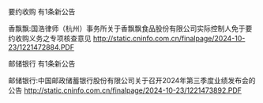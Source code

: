 要约收购 有1条新公告 

香飘飘:国浩律师（杭州）事务所关于香飘飘食品股份有限公司实际控制人免于要约收购义务之专项核查意见 http://static.cninfo.com.cn/finalpage/2024-10-23/1221472884.PDF 

邮储银行 有1条新公告 

邮储银行:中国邮政储蓄银行股份有限公司关于召开2024年第三季度业绩发布会的公告 http://static.cninfo.com.cn/finalpage/2024-10-23/1221473892.PDF 

